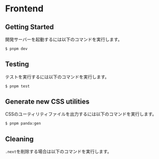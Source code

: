 # Frontend

## Getting Started

開発サーバーを起動するには以下のコマンドを実行します。

```bash
$ pnpm dev
```

## Testing

テストを実行するには以下のコマンドを実行します。

```bash
$ pnpm test
```

## Generate new CSS utilities

CSSのユーティリティファイルを出力するには以下のコマンドを実行します。

```bash
$ pnpm panda:gen
```

## Cleaning

`.next`を削除する場合は以下のコマンドを実行します。
